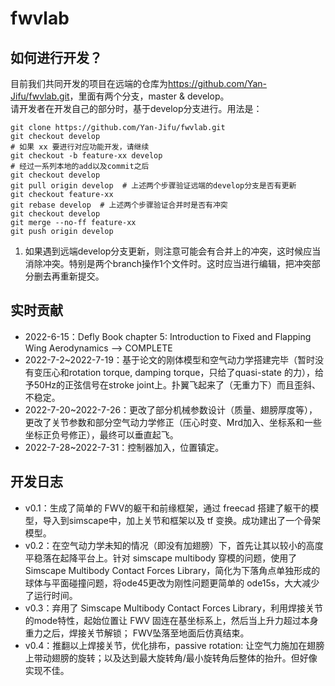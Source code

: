# fwvlab
## 如何进行开发？
目前我们共同开发的项目在远端的仓库为<https://github.com/Yan-Jifu/fwvlab.git>，里面有两个分支，master & develop。  
请开发者在开发自己的部分时，基于develop分支进行。用法是：
```
git clone https://github.com/Yan-Jifu/fwvlab.git
git checkout develop
# 如果 xx 要进行对应功能开发，请继续
git checkout -b feature-xx develop
# 经过一系列本地的add以及commit之后
git checkout develop
git pull origin develop  # 上述两个步骤验证远端的develop分支是否有更新
git checkout feature-xx
git rebase develop  # 上述两个步骤验证合并时是否有冲突
git checkout develop
git merge --no-ff feature-xx
git push origin develop
```

1. 如果遇到远端develop分支更新，则注意可能会有合并上的冲突，这时候应当消除冲突。特别是两个branch操作1个文件时。这时应当进行编辑，把冲突部分删去再重新提交。


## 实时贡献

- 2022-6-15：Defly Book chapter 5: Introduction to Fixed and Flapping
Wing Aerodynamics --> COMPLETE
- 2022-7-2~2022-7-19：基于论文的刚体模型和空气动力学搭建完毕（暂时没有变压心和rotation torque, damping torque，只给了quasi-state 的力），给予50Hz的正弦信号在stroke joint上。扑翼飞起来了（无重力下）而且歪斜、不稳定。
- 2022-7-20~2022-7-26：更改了部分机械参数设计（质量、翅膀厚度等），更改了关节参数和部分空气动力学修正（压心时变、Mrd加入、坐标系和一些坐标正负号修正），最终可以垂直起飞。
- 2022-7-28~2022-7-31：控制器加入，位置镇定。
## 开发日志
- v0.1：生成了简单的 FWV的躯干和前缘框架，通过 freecad 搭建了躯干的模型，导入到simscape中，加上关节和框架以及 tf 变换。成功建出了一个骨架模型。
- v0.2：在空气动力学未知的情况（即没有加翅膀）下，首先让其以较小的高度平稳落在起降平台上。针对 simscape multibody 穿模的问题，使用了 Simscape Multibody Contact Forces Library，简化为下落角点单独形成的球体与平面碰撞问题，将ode45更改为刚性问题更简单的 ode15s，大大减少了运行时间。
- v0.3：弃用了 Simscape Multibody Contact Forces Library，利用焊接关节的mode特性，起始位置让 FWV 固连在基坐标系上，然后当上升力超过本身重力之后，焊接关节解锁； FWV坠落至地面后仿真结束。
- v0.4：推翻以上焊接关节，优化排布，passive rotation: 让空气力施加在翅膀上带动翅膀的旋转；以及达到最大旋转角/最小旋转角后整体的抬升。但好像实现不佳。